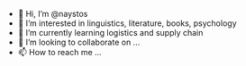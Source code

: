 - 👋 Hi, I’m @naystos
- 👀 I’m interested in linguistics, literature, books, psychology
- 🌱 I’m currently learning logistics and supply chain
- 💞️ I’m looking to collaborate on ...
- 📫 How to reach me ...

<!---
naystos/naystos is a ✨ special ✨ repository because its `README.md` (this file) appears on your GitHub profile.
You can click the Preview link to take a look at your changes.
--->
